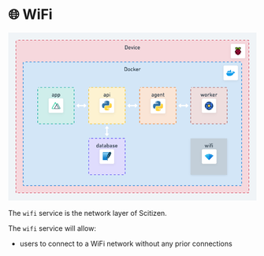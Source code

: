 # 🌐 WiFi

![Wifi Schema](../docs/assets/wifi.png)

The `wifi` service is the network layer of Scitizen.

The `wifi` service will allow:

* users to connect to a WiFi network without any prior connections
